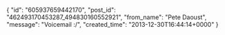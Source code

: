  {
   "id": "605937659442170",
   "post_id": "462493170453287_494830160552921",
   "from_name": "Pete Daoust",
   "message": "Voicemail :/",
   "created_time": "2013-12-30T16:44:14+0000"
 }
